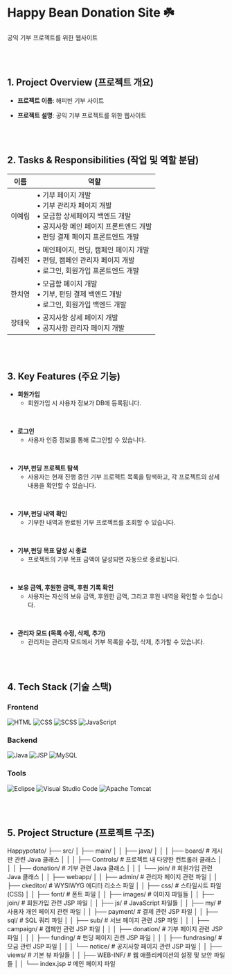# Happy Bean Donation Site ☘️  
공익 기부 프로젝트를 위한 웹사이트  


<br><br>  


## 1. Project Overview (프로젝트 개요)  


- **프로젝트 이름**: 해피빈 기부 사이트  


- **프로젝트 설명**: 공익 기부 프로젝트를 위한 웹사이트  


<br><br>  


## 2. Tasks & Responsibilities (작업 및 역할 분담)

| 이름     | 역할                                                                                     |
| -------- | ---------------------------------------------------------------------------------------- |
| 이예림   | • 기부 페이지 개발 <br> • 기부 관리자 페이지 개발 <br> • 모금함 상세페이지 백엔드 개발 <br> • 공지사항 메인 페이지 프론트엔드 개발 <br> • 펀딩 결제 페이지 프론트엔드 개발 |
| 김혜진   | • 메인페이지, 펀딩, 캠페인 페이지 개발 <br> • 펀딩, 캠페인 관리자 페이지 개발 <br> • 로그인, 회원가입 프론트엔드 개발 |
| 한치영   | • 모금함 페이지 개발 <br> • 기부, 펀딩 결제 백엔드 개발 <br> • 로그인, 회원가입 백엔드 개발 |
| 장태욱   | • 공지사항 상세 페이지 개발 <br> • 공지사항 관리자 페이지 개발 |



<br><br>  


## 3. Key Features (주요 기능)  


- **회원가입**  
  - 회원가입 시 사용자 정보가 DB에 등록됩니다.  


<br>  


- **로그인**  
  - 사용자 인증 정보를 통해 로그인할 수 있습니다.  


<br>  


- **기부,펀딩 프로젝트 탐색**  
  - 사용자는 현재 진행 중인 기부 프로젝트 목록을 탐색하고, 각 프로젝트의 상세 내용을 확인할 수 있습니다.  


<br>  


- **기부,펀딩 내역 확인**  
  - 기부한 내역과 완료된 기부 프로젝트를 조회할 수 있습니다.

 
<br>  


- **기부,펀딩 목표 달성 시 종료**  
  - 프로젝트의 기부 목표 금액이 달성되면 자동으로 종료됩니다.

 
<br>  


- **보유 금액, 후원한 금액, 후원 기록 확인**  
  - 사용자는 자신의 보유 금액, 후원한 금액, 그리고 후원 내역을 확인할 수 있습니다.
 

<br>  


- **관리자 모드 (목록 수정, 삭제, 추가)**  
  - 관리자는 관리자 모드에서 기부 목록을 수정, 삭제, 추가할 수 있습니다.



<br><br>  


## 4. Tech Stack (기술 스택)

### Frontend
![HTML](https://img.shields.io/badge/HTML-E34F26?style=for-the-badge&logo=html5&logoColor=white)
![CSS](https://img.shields.io/badge/CSS-1572B6?style=for-the-badge&logo=css3&logoColor=white)
![SCSS](https://img.shields.io/badge/SCSS-CC6699?style=for-the-badge&logo=sass&logoColor=white)
![JavaScript](https://img.shields.io/badge/JavaScript-F7DF1E?style=for-the-badge&logo=javascript&logoColor=black)

### Backend
![Java](https://img.shields.io/badge/Java-007396?style=for-the-badge&logo=java&logoColor=white)
![JSP](https://img.shields.io/badge/JSP-007396?style=for-the-badge&logo=java&logoColor=white)
![MySQL](https://img.shields.io/badge/MySQL-4479A1?style=for-the-badge&logo=mysql&logoColor=white)

### Tools
![Eclipse](https://img.shields.io/badge/Eclipse-2C2255?style=for-the-badge&logo=eclipse&logoColor=white)
![Visual Studio Code](https://img.shields.io/badge/VS%20Code-007ACC?style=for-the-badge&logo=visual-studio-code&logoColor=white)
![Apache Tomcat](https://img.shields.io/badge/Tomcat-F8DC75?style=for-the-badge&logo=apache-tomcat&logoColor=black)



<br><br>  


## 5. Project Structure (프로젝트 구조)


Happypotato/
├── src/ │ ├── main/ │ │ ├── java/ │ │ │ ├── board/ # 게시판 관련 Java 클래스 │ │ │ ├── Controls/ # 프로젝트 내 다양한 컨트롤러 클래스 │ │ │ ├── donation/ # 기부 관련 Java 클래스 │ │ │ └── join/ # 회원가입 관련 Java 클래스 │ │ ├── webapp/ │ │ ├── admin/ # 관리자 페이지 관련 파일 │ │ ├── ckeditor/ # WYSIWYG 에디터 리소스 파일 │ │ ├── css/ # 스타일시트 파일 (CSS) │ │ ├── font/ # 폰트 파일 │ │ ├── images/ # 이미지 파일들 │ │ ├── join/ # 회원가입 관련 JSP 파일 │ │ ├── js/ # JavaScript 파일들 │ │ ├── my/ # 사용자 개인 페이지 관련 파일 │ │ ├── payment/ # 결제 관련 JSP 파일 │ │ ├── sql/ # SQL 쿼리 파일 │ │ ├── sub/ # 서브 페이지 관련 JSP 파일 │ │ │ ├── campaign/ # 캠페인 관련 JSP 파일 │ │ │ ├── donation/ # 기부 페이지 관련 JSP 파일 │ │ │ ├── funding/ # 펀딩 페이지 관련 JSP 파일 │ │ │ ├── fundrasing/ # 모금 관련 JSP 파일 │ │ │ └── notice/ # 공지사항 페이지 관련 JSP 파일 │ │ ├── views/ # 기본 뷰 파일들 │ │ ├── WEB-INF/ # 웹 애플리케이션의 설정 및 보안 파일들 │ │ └── index.jsp # 메인 페이지 파일

